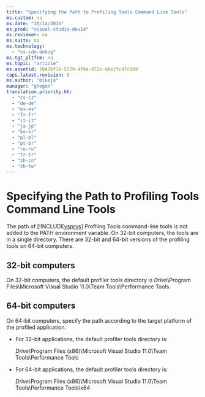 ```yaml
---
title: "Specifying the Path to Profiling Tools Command Line Tools"
ms.custom: na
ms.date: "10/14/2016"
ms.prod: "visual-studio-dev14"
ms.reviewer: na
ms.suite: na
ms.technology: 
  - "vs-ide-debug"
ms.tgt_pltfrm: na
ms.topic: "article"
ms.assetid: 7047bf18-5779-4f6e-872c-66e2fc47c969
caps.latest.revision: 9
ms.author: "mikejo"
manager: "ghogen"
translation.priority.ht: 
  - "cs-cz"
  - "de-de"
  - "es-es"
  - "fr-fr"
  - "it-it"
  - "ja-jp"
  - "ko-kr"
  - "pl-pl"
  - "pt-br"
  - "ru-ru"
  - "tr-tr"
  - "zh-cn"
  - "zh-tw"
---
```

# Specifying the Path to Profiling Tools Command Line Tools
The path of [!INCLUDE[vsprvs](../codequality/includes/vsprvs_md.md)] Profiling Tools command-line tools is not added to the PATH environment variable. On 32-bit computers, the tools are in a single directory. There are 32-bit and 64-bit versions of the profiling tools on 64-bit computers.  
  
## 32-bit computers  
 On 32-bit computers, the default profiler tools directory is *Drive*\Program Files\Microsoft Visual Studio 11.0\Team Tools\Performance Tools.  
  
## 64-bit computers  
 On 64-bit computers, specify the path according to the target platform of the profiled application.  
  
-   For 32-bit applications, the default profiler tools directory is:  
  
     *Drive*\Program Files (x86)\Microsoft Visual Studio 11.0\Team Tools\Performance Tools  
  
-   For 64-bit applications, the default profiler tools directory is:  
  
     *Drive*\Program Files (x86)\Microsoft Visual Studio 11.0\Team Tools\Performance Tools\x64